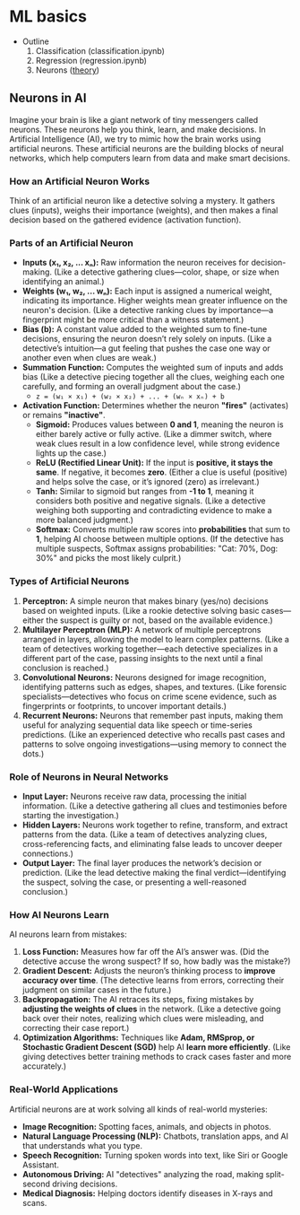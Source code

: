 # ML basics

- Outline
  1. Classification (classification.ipynb)
  2. Regression (regression.ipynb)
  3. Neurons ([theory](#neurons-in-ai))

## Neurons in AI

Imagine your brain is like a giant network of tiny messengers called neurons. These neurons help you think, learn, and make decisions. In Artificial Intelligence (AI), we try to mimic how the brain works using artificial neurons. These artificial neurons are the building blocks of neural networks, which help computers learn from data and make smart decisions.

### How an Artificial Neuron Works
Think of an artificial neuron like a detective solving a mystery. It gathers clues (inputs), weighs their importance (weights), and then makes a final decision based on the gathered evidence (activation function).

### Parts of an Artificial Neuron

- **Inputs (x₁, x₂, ... xₙ):** Raw information the neuron receives for decision-making. (Like a detective gathering clues—color, shape, or size when identifying an animal.)
- **Weights (w₁, w₂, ... wₙ):** Each input is assigned a numerical weight, indicating its importance. Higher weights mean greater influence on the neuron's decision. (Like a detective ranking clues by importance—a fingerprint might be more critical than a witness statement.)
- **Bias (b):** A constant value added to the weighted sum to fine-tune decisions, ensuring the neuron doesn’t rely solely on inputs. (Like a detective’s intuition—a gut feeling that pushes the case one way or another even when clues are weak.)
- **Summation Function:** Computes the weighted sum of inputs and adds bias (Like a detective piecing together all the clues, weighing each one carefully, and forming an overall judgment about the case.)
  - `z = (w₁ × x₁) + (w₂ × x₂) + ... + (wₙ × xₙ) + b`
- **Activation Function:** Determines whether the neuron **"fires"** (activates) or remains **"inactive"**.
  - **Sigmoid:** Produces values between **0 and 1**, meaning the neuron is either barely active or fully active. (Like a dimmer switch, where weak clues result in a low confidence level, while strong evidence lights up the case.)
  - **ReLU (Rectified Linear Unit):** If the input is **positive, it stays the same**. If negative, it becomes **zero**. (Either a clue is useful (positive) and helps solve the case, or it’s ignored (zero) as irrelevant.)
  - **Tanh:** Similar to sigmoid but ranges from **-1 to 1**, meaning it considers both positive and negative signals. (Like a detective weighing both supporting and contradicting evidence to make a more balanced judgment.)
  - **Softmax:** Converts multiple raw scores into **probabilities** that sum to **1**, helping AI choose between multiple options. (If the detective has multiple suspects, Softmax assigns probabilities: "Cat: 70%, Dog: 30%" and picks the most likely culprit.)

### Types of Artificial Neurons

1. **Perceptron:** A simple neuron that makes binary (yes/no) decisions based on weighted inputs. (Like a rookie detective solving basic cases—either the suspect is guilty or not, based on the available evidence.)
2. **Multilayer Perceptron (MLP):** A network of multiple perceptrons arranged in layers, allowing the model to learn complex patterns. (Like a team of detectives working together—each detective specializes in a different part of the case, passing insights to the next until a final conclusion is reached.)
3. **Convolutional Neurons:** Neurons designed for image recognition, identifying patterns such as edges, shapes, and textures. (Like forensic specialists—detectives who focus on crime scene evidence, such as fingerprints or footprints, to uncover important details.)
4. **Recurrent Neurons:** Neurons that remember past inputs, making them useful for analyzing sequential data like speech or time-series predictions. (Like an experienced detective who recalls past cases and patterns to solve ongoing investigations—using memory to connect the dots.)

### Role of Neurons in Neural Networks

- **Input Layer:** Neurons receive raw data, processing the initial information. (Like a detective gathering all clues and testimonies before starting the investigation.)
- **Hidden Layers:** Neurons work together to refine, transform, and extract patterns from the data. (Like a team of detectives analyzing clues, cross-referencing facts, and eliminating false leads to uncover deeper connections.)
- **Output Layer:** The final layer produces the network’s decision or prediction. (Like the lead detective making the final verdict—identifying the suspect, solving the case, or presenting a well-reasoned conclusion.)

### How AI Neurons Learn

AI neurons learn from mistakes:

1. **Loss Function:** Measures how far off the AI’s answer was. (Did the detective accuse the wrong suspect? If so, how badly was the mistake?)
2. **Gradient Descent:** Adjusts the neuron’s thinking process to **improve accuracy over time**. (The detective learns from errors, correcting their judgment on similar cases in the future.)
3. **Backpropagation:** The AI retraces its steps, fixing mistakes by **adjusting the weights of clues** in the network. (Like a detective going back over their notes, realizing which clues were misleading, and correcting their case report.)
4. **Optimization Algorithms:** Techniques like **Adam, RMSprop, or Stochastic Gradient Descent (SGD)** help AI **learn more efficiently**. (Like giving detectives better training methods to crack cases faster and more accurately.)

### Real-World Applications
Artificial neurons are at work solving all kinds of real-world mysteries:
- **Image Recognition:** Spotting faces, animals, and objects in photos.
- **Natural Language Processing (NLP):** Chatbots, translation apps, and AI that understands what you type.
- **Speech Recognition:** Turning spoken words into text, like Siri or Google Assistant.
- **Autonomous Driving:** AI "detectives" analyzing the road, making split-second driving decisions.
- **Medical Diagnosis:** Helping doctors identify diseases in X-rays and scans.
